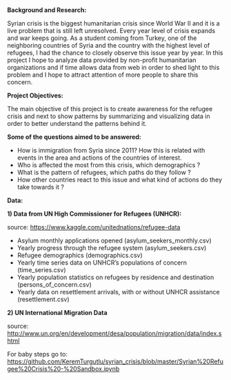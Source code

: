 **Background and Research:**

Syrian crisis is the biggest humanitarian crisis since World War II and it is a live problem that is still left unresolved. Every year level of crisis expands and war keeps going. As a student coming from Turkey, one of the neighboring countries of Syria and the country with the highest level of refugees, I had the chance to closely observe this issue year by year. In this project I hope to analyze data provided by non-profit humanitarian organizations and if time allows data from web in order to shed light to this problem and I hope to attract attention of more people to share this concern. 

**Project Objectives:**

The main objective of this project is to create awareness for the refugee crisis and next to show patterns by summarizing and visualizing data in order to better understand the patterns behind it. 

**Some of the questions aimed to be answered:**

- How is immigration from Syria since 2011? How this is related with events in the area and actions of the countries of interest.
- Who is affected the most from this crisis, which demographics ?
- What is the pattern of refugees, which paths do they follow ?
- How other countries react to this issue and what kind of actions do they take towards it ?

**Data:**

**1) Data from UN High Commissioner for Refugees (UNHCR):**

source: https://www.kaggle.com/unitednations/refugee-data

- Asylum monthly applications opened (asylum_seekers_monthly.csv)
- Yearly progress through the refugee system (asylum_seekers.csv)
- Refugee demographics (demographics.csv)
- Yearly time series data on UNHCR’s populations of concern (time_series.csv)
- Yearly population statistics on refugees by residence and destination (persons_of_concern.csv)
- Yearly data on resettlement arrivals, with or without UNHCR assistance (resettlement.csv)

**2) UN International Migration Data**

source: http://www.un.org/en/development/desa/population/migration/data/index.shtml

For baby steps go to: https://github.com/KeremTurgutlu/syrian_crisis/blob/master/Syrian%20Refugee%20Crisis%20-%20Sandbox.ipynb
